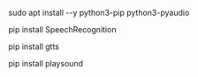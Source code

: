 sudo apt install --y python3-pip python3-pyaudio

pip install SpeechRecognition

pip install gtts

pip install playsound
